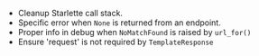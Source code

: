 * Cleanup Starlette call stack.
* Specific error when `None` is returned from an endpoint.
* Proper info in debug when `NoMatchFound` is raised by `url_for()`
* Ensure 'request' is not required by `TemplateResponse`
